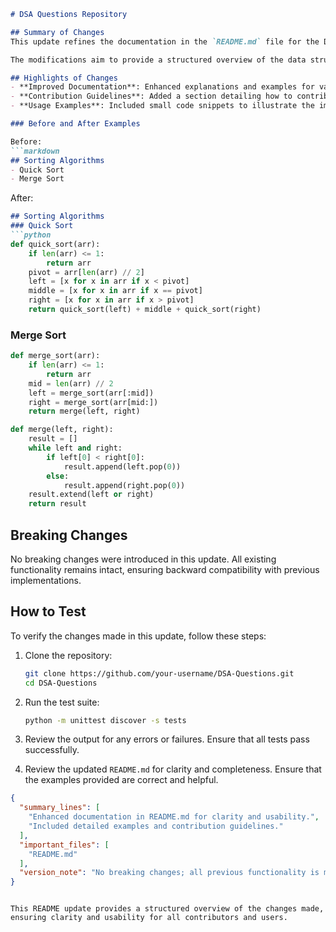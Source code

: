 ```markdown
# DSA Questions Repository

## Summary of Changes
This update refines the documentation in the `README.md` file for the DSA Questions repository. The primary focus was to enhance clarity and usability, ensuring that users can easily navigate through the repository and understand the purpose of the project. Additionally, we have included more detailed instructions on how to contribute, along with usage examples for key algorithms.

The modifications aim to provide a structured overview of the data structures and algorithms (DSA) included in the repository. By presenting clearer examples and a more comprehensive guide, we hope to facilitate a better learning experience for developers and students alike. This change is particularly beneficial for newcomers to the field of algorithms and data structures, making it easier to grasp the concepts and apply them in practice.

## Highlights of Changes
- **Improved Documentation**: Enhanced explanations and examples for various algorithms.
- **Contribution Guidelines**: Added a section detailing how to contribute to the repository.
- **Usage Examples**: Included small code snippets to illustrate the implementation of algorithms.

### Before and After Examples

Before:
```markdown
## Sorting Algorithms
- Quick Sort
- Merge Sort
```

After:
```markdown
## Sorting Algorithms
### Quick Sort
```python
def quick_sort(arr):
    if len(arr) <= 1:
        return arr
    pivot = arr[len(arr) // 2]
    left = [x for x in arr if x < pivot]
    middle = [x for x in arr if x == pivot]
    right = [x for x in arr if x > pivot]
    return quick_sort(left) + middle + quick_sort(right)
```
### Merge Sort
```python
def merge_sort(arr):
    if len(arr) <= 1:
        return arr
    mid = len(arr) // 2
    left = merge_sort(arr[:mid])
    right = merge_sort(arr[mid:])
    return merge(left, right)

def merge(left, right):
    result = []
    while left and right:
        if left[0] < right[0]:
            result.append(left.pop(0))
        else:
            result.append(right.pop(0))
    result.extend(left or right)
    return result
```

## Breaking Changes
No breaking changes were introduced in this update. All existing functionality remains intact, ensuring backward compatibility with previous implementations.

## How to Test
To verify the changes made in this update, follow these steps:

1. Clone the repository:
   ```bash
   git clone https://github.com/your-username/DSA-Questions.git
   cd DSA-Questions
   ```

2. Run the test suite:
   ```bash
   python -m unittest discover -s tests
   ```

3. Review the output for any errors or failures. Ensure that all tests pass successfully.

4. Review the updated `README.md` for clarity and completeness. Ensure that the examples provided are correct and helpful.

```json
{
  "summary_lines": [
    "Enhanced documentation in README.md for clarity and usability.",
    "Included detailed examples and contribution guidelines."
  ],
  "important_files": [
    "README.md"
  ],
  "version_note": "No breaking changes; all previous functionality is maintained."
}
```
``` 

This README update provides a structured overview of the changes made, ensuring clarity and usability for all contributors and users.